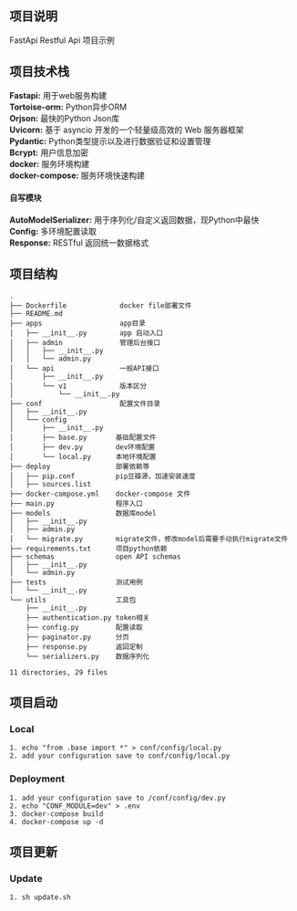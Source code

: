 ## 项目说明

 FastApi Restful Api 项目示例


## 项目技术栈

**Fastapi:**  用于web服务构建  
**Tortoise-orm:** Python异步ORM  
**Orjson:** 最快的Python Json库  
**Uvicorn:** 基于 asyncio 开发的一个轻量级高效的 Web 服务器框架  
**Pydantic:** Python类型提示以及进行数据验证和设置管理  
**Bcrypt:** 用户信息加密  
**docker:** 服务环境构建  
**docker-compose:** 服务环境快速构建  

#### 自写模块
**AutoModelSerializer:** 用于序列化/自定义返回数据，现Python中最快  
**Config:** 多环境配置读取  
**Response:** RESTful 返回统一数据格式  



## 项目结构

```
.
├── Dockerfile             docker file部署文件
├── README.md
├── apps                   app目录
│   ├── __init__.py        app 启动入口
│   ├── admin              管理后台接口
│   │   ├── __init__.py
│   │   └── admin.py
│   └── api                一般API接口
│       ├── __init__.py
│       └── v1             版本区分 
│           └── __init__.py
├── conf                   配置文件目录
│   ├── __init__.py
│   └── config            
│       ├── __init__.py
│       ├── base.py       基础配置文件
│       ├── dev.py        dev环境配置
│       └── local.py      本地环境配置
├── deploy                部署依赖等
│   ├── pip.conf          pip豆瓣源，加速安装速度
│   ├── sources.list
├── docker-compose.yml    docker-compose 文件
├── main.py               程序入口
├── models                数据库model
│   ├── __init__.py
│   ├── admin.py
│   └── migrate.py        migrate文件，修改model后需要手动执行migrate文件
├── requirements.txt      项目python依赖
├── schemas               open API schemas
│   ├── __init__.py
│   └── admin.py
├── tests                 测试用例
│   └── __init__.py
└── utils                 工具包
    ├── __init__.py
    ├── authentication.py token相关
    ├── config.py         配置读取
    ├── paginator.py      分页
    ├── response.py       返回定制
    └── serializers.py    数据序列化

11 directories, 29 files
```



## 项目启动

### Local

    1. echo "from .base import *" > conf/config/local.py
    2. add your configuration save to conf/config/local.py

### Deployment

    1. add your configuration save to /conf/config/dev.py
    2. echo "CONF_MODULE=dev" > .env
    3. docker-compose build 
    4. docker-compose up -d 



## 项目更新

### Update

    1. sh update.sh